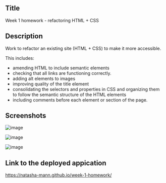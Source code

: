 ## Title
Week 1 homework - refactoring HTML + CSS 

## Description
 Work to refactor an existing site (HTML + CSS) to make it more accessible.

 This includes: 
 - amending HTML to include semantic elements
 - checking that all links are functioning correctly.
 - adding alt elements to images 
 - improving quality of the title element
 - consolidating the selectors and properties in CSS and organizing them to follow the semantic structure of the HTML elements
 - including comments before each element or section of the page.

## Screenshots
![image](https://user-images.githubusercontent.com/75756325/109402077-b8ce4a00-794a-11eb-9506-a4b4750113aa.png)

![image](https://user-images.githubusercontent.com/75756325/109402092-e2877100-794a-11eb-8a22-3289d9d9a92f.png)

![image](https://user-images.githubusercontent.com/75756325/109402143-5164ca00-794b-11eb-9a6f-b40adf53fce7.png)


## Link to the deployed appication
https://natasha-mann.github.io/week-1-homework/
